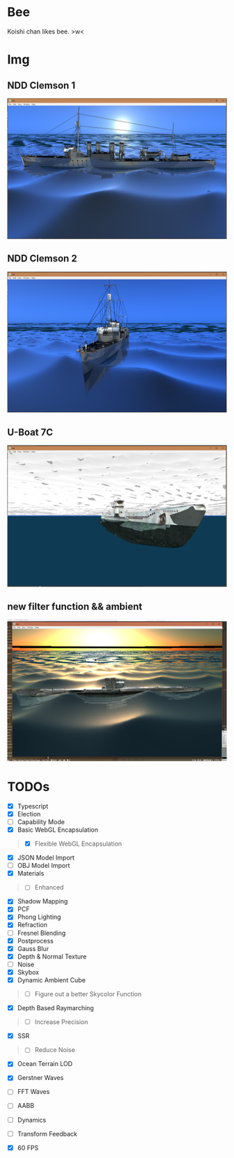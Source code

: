 # Bee

Koishi chan likes bee. \>w<

# Img

## NDD Clemson 1

![](docs/refined.png)

## NDD Clemson 2

![](docs/refined2.png)

## U-Boat 7C

![](docs/sub.png)

## new filter function && ambient

![](docs/new-ambient.png)

# TODOs

- [X] Typescript
- [X] Election
- [ ] Capability Mode
- [X] Basic WebGL Encapsulation
> - [X] Flexible WebGL Encapsulation
- [X] JSON Model Import
- [ ] OBJ Model Import
- [X] Materials
> - [ ] Enhanced
- [X] Shadow Mapping
- [X] PCF
- [X] Phong Lighting
- [X] Refraction
- [ ] Fresnel Blending
- [X] Postprocess
- [X] Gauss Blur
- [X] Depth & Normal Texture
- [ ] Noise
- [X] Skybox
- [X] Dynamic Ambient Cube
> - [ ] Figure out a better Skycolor Function 
- [X] Depth Based Raymarching
> - [ ] Increase Precision
- [X] SSR
> - [ ] Reduce Noise
- [X] Ocean Terrain LOD
- [X] Gerstner Waves
- [ ] FFT Waves
- [ ] AABB
- [ ] Dynamics
- [ ] Transform Feedback

- [X] 60 FPS